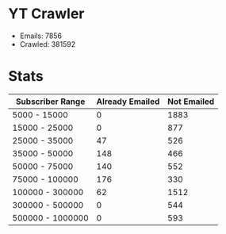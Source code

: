 # YT Crawler
- Emails: 7856
- Crawled: 381592

# Stats
| Subscriber Range  | Already Emailed | Not Emailed |
|-------|-------|-------|
| 5000 - 15000 | 0 | 1883 |
| 15000 - 25000 | 0 | 877 |
| 25000 - 35000 | 47 | 526 |
| 35000 - 50000 | 148 | 466 |
| 50000 - 75000 | 140 | 552 |
| 75000 - 100000 | 176 | 330 |
| 100000 - 300000 | 62 | 1512 |
| 300000 - 500000 | 0 | 544 |
| 500000 - 1000000 | 0 | 593 |
